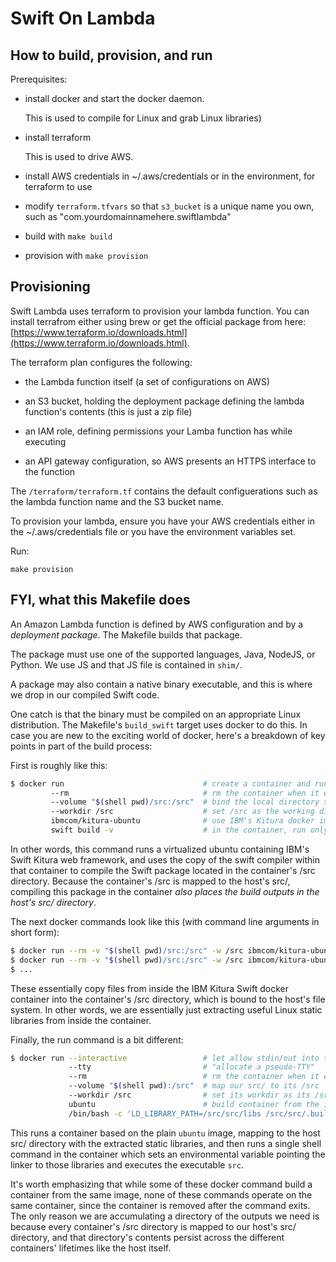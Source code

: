 # Swift On Lambda

## How to build, provision, and run

Prerequisites:

- install docker and start the docker daemon. 

  This is used to compile for Linux and grab Linux libraries)

- install terraform

  This is used to drive AWS.

- install AWS credentials in ~/.aws/credentials or in the environment, for terraform to use

- modify `terraform.tfvars` so that `s3_bucket` is a unique name you own, such as "com.yourdomainnamehere.swiftlambda"

- build with `make build`

- provision with `make provision`


## Provisioning

Swift Lambda uses terraform to provision your lambda function. You can install terrafrom either using brew or get the official package from here: [https://www.terraform.io/downloads.html](https://www.terraform.io/downloads.html).

The terraform plan configures the following:

- the Lambda function itself (a set of configurations on AWS)

- an S3 bucket, holding the deployment package defining the lambda function's contents (this is just a zip file)

- an IAM role, defining permissions your Lamba function has while executing

- an API gateway configuration, so AWS presents an HTTPS interface to the function

The  `/terraform/terraform.tf` contains the default configuerations such as the lambda function name and the S3 bucket name.

To provision your lambda, ensure you have your AWS credentials either in the ~/.aws/credentials file or you have the environment variables set.


Run:
```
make provision
```


## FYI, what this Makefile does

An Amazon Lambda function is defined by AWS configuration and by a _deployment package_. The Makefile builds that package.

The package must use one of the supported languages, Java, NodeJS, or Python. We use JS and that JS file is contained in `shim/`.

A package may also contain a native binary executable, and this is where we drop in our compiled Swift code.

One catch is that the binary must be compiled on an appropriate Linux distribution. The Makefile's `build_swift` target uses docker to do this. In case you are new to the exciting world of docker, here's a breakdown of key points in part of the build process:

First is roughly like this:

```sh
$ docker run                               # create a container and run it
         --rm                              # rm the container when it exits
         --volume "$(shell pwd)/src:/src"  # bind the local directory src/ to in-the-container  /src 
         --workdir /src                    # set /src as the working directory in the container
         ibmcom/kitura-ubuntu              # use IBM's Kitura docker image to define the container
         swift build -v                    # in the container, run only the command "swift build -v"
```

In other words, this command runs a virtualized ubuntu containing IBM's Swift Kitura web framework, and uses the copy of the swift compiler within that container to compile the Swift package located in the container's /src directory. Because the container's /src is mapped to the host's src/, compiling this package in the container _also places the build outputs in the host's src/ directory_. 

The next docker commands look like this (with command line arguments in short form):

```sh
$ docker run --rm -v "$(shell pwd)/src:/src" -w /src ibmcom/kitura-ubuntu /bin/bash -c 'cp /root/swift-3.0-RELEASE-ubuntu14.04/usr/lib/swift/linux/*.so /src/libs'
$ docker run --rm -v "$(shell pwd)/src:/src" -w /src ibmcom/kitura-ubuntu /bin/bash -c 'cp /usr/lib/x86_64-linux-gnu/libicudata.so.52 /src/libs'
$ ...

```

These essentially copy files from inside the IBM Kitura Swift docker container into the container's /src directory, which is bound to the host's file system. In other words, we are essentially just extracting useful Linux static libraries from inside the container.

Finally, the run command is a bit different:

```sh
$ docker run --interactive                 # let allow stdin/out into the container
             --tty                         # "allocate a pseudo-TTY"
             --rm                          # rm the container when it exits
             --volume "$(shell pwd):/src"  # map our src/ to its /src
             --workdir /src                # set its workdir as its /src
             ubuntu                        # build container from the image "ubuntu"
             /bin/bash -c 'LD_LIBRARY_PATH=/src/src/libs /src/src/.build/debug/src' # set env var and run executable src
```

This runs a container based on the plain `ubuntu` image, mapping to the host src/ directory with the extracted static libraries, and then runs a single shell command in the container which sets an environmental variable pointing the linker to those libraries and executes the executable `src`.

It's worth emphasizing that while some of these docker command build a container from the same image, none of these commands operate on the same container, since the container is removed after the command exits. The only reason we are accumulating a directory of the outputs we need is because every container's /src directory is mapped to our host's src/ directory, and that directory's contents persist across the different containers' lifetimes like the host itself.


